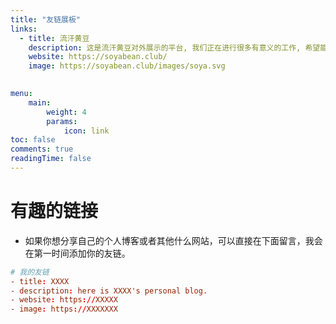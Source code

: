 ```yaml
---
title: "友链展板"
links:
  - title: 流汗黄豆
    description: 这是流汗黄豆对外展示的平台, 我们正在进行很多有意义的工作, 希望能给你一些启发和激励 ~ ^_^ 
    website: https://soyabean.club/
    image: https://soyabean.club/images/soya.svg

        
menu:
    main: 
        weight: 4
        params:
            icon: link
toc: false
comments: true
readingTime: false
---
```


# 有趣的链接
- 如果你想分享自己的个人博客或者其他什么网站，可以直接在下面留言，我会在第一时间添加你的友链。
```toml
# 我的友链
- title: XXXX
- description: here is XXXX's personal blog.
- website: https://XXXXX
- image: https://XXXXXXX
```

